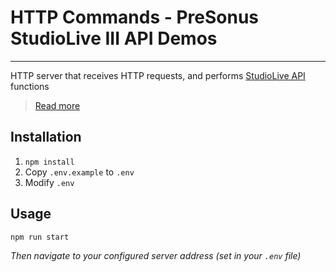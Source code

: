 # HTTP Commands - PreSonus StudioLive III API Demos
---

HTTP server that receives HTTP requests, and performs [StudioLive API](https://github.com/featherbear/presonus-studiolive-api) functions

> [Read more](https://featherbear.cc/presonus-studiolive-api/)

## Installation

1) `npm install`
2) Copy `.env.example` to `.env`
3) Modify `.env`

## Usage

`npm run start`

_Then navigate to your configured server address (set in your `.env` file)_
